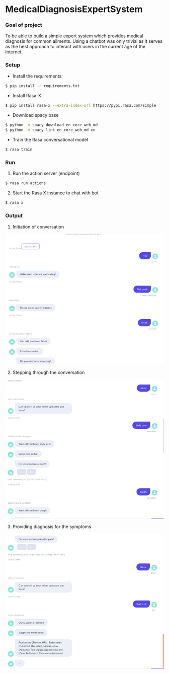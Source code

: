 # MedicalDiagnosisExpertSystem

### Goal of project
To be able to build a simple expert system which provides medical diagnosis for common ailments.
Using a chatbot was only trivial as it serves as the best approach to interact with users in the current age of the Internet.

### Setup
- Install the requirements:
```bash
$ pip install -r requirements.txt
```

- Install Rasa-X
```bash
$ pip install rasa-x --extra-index-url https://pypi.rasa.com/simple
```

- Download spacy base

```bash
$ python -m spacy download en_core_web_md
$ python -m spacy link en_core_web_md en
```

- Train the Rasa conversational model

```bash
$ rasa train
```

### Run

1. Run the action server (endpoint)
```bash
$ rasa run actions
```

2. Start the Rasa X instance to chat with bot
```bash
$ rasa x
```

### Output

1. Initiation of conversation

![alt text](https://github.com/1nF0rmed/MedicalDiagnosisExpertSystem/raw/master/images/init.jpeg "Initiation of the conversation")

2. Stepping through the conversation

![alt text](https://github.com/1nF0rmed/MedicalDiagnosisExpertSystem/raw/master/images/step1.jpeg "Stepping in conversation")

3. Providing diagnosis for the symptoms

![alt text](https://github.com/1nF0rmed/MedicalDiagnosisExpertSystem/raw/master/images/step2.jpeg "Stepping into conversation")

